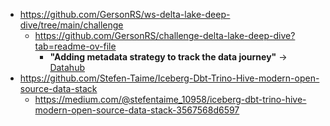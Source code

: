   * https://github.com/GersonRS/ws-delta-lake-deep-dive/tree/main/challenge
      * https://github.com/GersonRS/challenge-delta-lake-deep-dive?tab=readme-ov-file 
         * **"Adding metadata strategy to track the data journey"** -> [Datahub](https://datahubproject.io)
   * https://github.com/Stefen-Taime/Iceberg-Dbt-Trino-Hive-modern-open-source-data-stack
      * https://medium.com/@stefentaime_10958/iceberg-dbt-trino-hive-modern-open-source-data-stack-3567568d6597 
